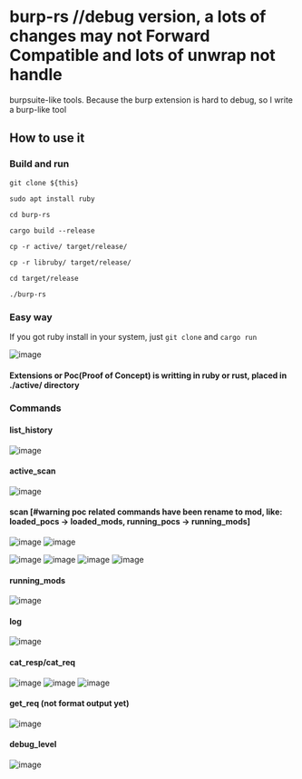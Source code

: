 # burp-rs //debug version, a lots of changes may not Forward Compatible and lots of unwrap not handle

burpsuite-like tools. Because the burp extension is hard to debug, so I write a burp-like tool

## How to use it
  ### Build and run
  ``git clone ${this}``  
  
  ``sudo apt install ruby``  

  ``cd burp-rs``  

  ``cargo build --release``  

  ``cp -r active/ target/release/``  
  
  ``cp -r libruby/ target/release/``  

  ``cd target/release``  

  ``./burp-rs``  
 ### Easy way
  If you got ruby install in your system, just ``git clone`` and ``cargo run``

![image](https://user-images.githubusercontent.com/25635931/207817203-c283640c-40df-45d1-a403-0b54e05abba9.png)  
  #### Extensions or Poc(Proof of Concept) is writting in ruby or rust, placed in ./active/ directory
 ### Commands
 #### list_history
![image](https://user-images.githubusercontent.com/25635931/207822587-318133ce-0239-4722-978b-e3cb9764b82a.png)
 #### active_scan
![image](https://user-images.githubusercontent.com/25635931/208836245-0d1166f6-2ded-4d4f-a2aa-c673490c4707.png)
 #### scan [#warning poc related commands have been rename to mod, like: loaded_pocs -> loaded_mods, running_pocs -> running_mods]
 ![image](https://user-images.githubusercontent.com/25635931/208837152-447be76f-e483-4382-9876-0aa3727506be.png)
 ![image](https://user-images.githubusercontent.com/25635931/208839723-7d3912cd-2e6f-4efc-a94c-c2d602c5b2d8.png)

 ![image](https://user-images.githubusercontent.com/25635931/208838313-0cc448fd-6b9f-4a9a-9bf8-c0a7f624fbb9.png)
 ![image](https://user-images.githubusercontent.com/25635931/208839540-eff42130-b333-4d04-90e9-7965e3d76a3f.png)
 ![image](https://user-images.githubusercontent.com/25635931/208838481-23b2a138-74af-4cb4-b6ad-308f55cb53ed.png)
 ![image](https://user-images.githubusercontent.com/25635931/208838573-83c01e57-4da6-40f4-b867-5eb6b834bb60.png)
 #### running_mods
 ![image](https://user-images.githubusercontent.com/25635931/208858444-e618ff4f-f5f1-486e-a66a-79be39f4dabf.png)
 #### log
 ![image](https://user-images.githubusercontent.com/25635931/208858632-aa70b3d1-0e44-4ddb-953c-9c6a064edd68.png)
 #### cat_resp/cat_req
![image](https://user-images.githubusercontent.com/25635931/208859193-be78a6c2-5879-479c-ba21-f8e1d93e1521.png)
![image](https://user-images.githubusercontent.com/25635931/208858998-545df78c-f1bb-40cd-adf1-cec300e3bab8.png)
![image](https://user-images.githubusercontent.com/25635931/208859289-5d959a19-34d0-4a58-847b-17e8d070290f.png)
 #### get_req (not format output yet)
 ![image](https://user-images.githubusercontent.com/25635931/208859600-bd9b2bef-f8df-418e-b7d2-ec9c8ccce4b9.png)
 #### debug_level
 ![image](https://user-images.githubusercontent.com/25635931/208859856-bd719b74-9fd8-47dc-b643-5f0d501d32b2.png)










